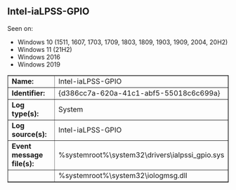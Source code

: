 ## Intel-iaLPSS-GPIO

Seen on:
* Windows 10 (1511, 1607, 1703, 1709, 1803, 1809, 1903, 1909, 2004, 20H2)
* Windows 11 (21H2)
* Windows 2016
* Windows 2019

<table border="1" class="docutils">
  <tbody>
    <tr>
      <td><b>Name:</b></td>
      <td>Intel-iaLPSS-GPIO</td>
    </tr>
    <tr>
      <td><b>Identifier:</b></td>
      <td>{d386cc7a-620a-41c1-abf5-55018c6c699a}</td>
    </tr>
    <tr>
      <td><b>Log type(s):</b></td>
      <td>System</td>
    </tr>
    <tr>
      <td><b>Log source(s):</b></td>
      <td>Intel-iaLPSS-GPIO</td>
    </tr>
    <tr>
      <td><b>Event message file(s):</b></td>
      <td>%systemroot%\system32\drivers\ialpssi_gpio.sys</td>
    </tr>
    <tr>
      <td>&nbsp;</td>
      <td>%systemroot%\system32\iologmsg.dll</td>
    </tr>
  </tbody>
</table>

&nbsp;

